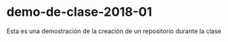 # demo-de-clase-2018-01
Esta es una  demostración de la creación de un repositorio durante la clase
